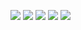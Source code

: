 <a href="https://github.com/sion52/RSA-cryptosystem" target="_blank"><img src="https://img.shields.io/badge/c-A8B9CC?style=for-the-badge&logo=c&logoColor=FFFFFF"/></a>
<a href="https://github.com/sion52/Analyzing_Subway_Congestion" target="_blank"><img src="https://img.shields.io/badge/python-3776AB?style=for-the-badge&logo=python&logoColor=FFFFFF"/></a>
<a href="https://github.com/sion52/SEEDO" target="_blank"><img src="https://img.shields.io/badge/html-E34F26?style=for-the-badge&logo=Html5&logoColor=FFFFFF"/></a>
<a href="https://github.com/sion52/SAMSAMOO" target="_blank"><img src="https://img.shields.io/badge/react-61DAFB?style=for-the-badge&logo=React&logoColor=FFFFFF"/></a>
<a href="https://github.com/sion52/Obsser" target="_blank"><img src="https://img.shields.io/badge/flutter-02569B?style=for-the-badge&logo=flutter&logoColor=FFFFFF"/></a>
